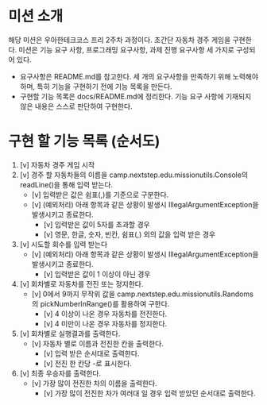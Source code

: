 # 미션 소개
해당 미션은 우아한테크코스 프리 2주차 과정이다. 초간단 자동차 경주 게임을 구현한다.
미션은 기능 요구 사항, 프로그래밍 요구사항, 과제 진행 요구사항 세 가지로 구성되어 있다.
- 요구사항은 README.md를 참고한다.
세 개의 요구사항을 만족하기 위해 노력해야하며, 특히 기능을 구현하기 전에 기능 목록을 만든다.
- 구현할 기능 목록은 docs/README.md에 정리한다.
기능 요구 사항에 기재되지 않은 내용은 스스로 판단하여 구현한다.

# 구현 할 기능 목록 (순서도)
1. [v] 자동차 경주 게임 시작
2. [v] 경주 할 자동차들의 이름을 camp.nextstep.edu.missionutils.Console의 readLine()을 통해 입력 받는다.
    - [v] 입력받은 값은 쉼표(,)를 기준으로 구분한다.
    - [v] (예외처리) 아래 항목과 같은 상황이 발생시 IllegalArgumentException을 발생시키고 종료한다.
        - [v] 입력받은 값이 5자를 초과할 경우
        - [v] 영문, 한글, 숫자, 빈칸, 쉼표(,) 외의 값을 입력 받은 경우
3. [v] 시도할 회수를 입력 받는다
    - [v] (예외처리) 아래 항목과 같은 상황이 발생시 IllegalArgumentException을 발생시키고 종료한다.
        - [v] 입력받은 값이 1 이상이 아닌 경우
4. [v] 회차별로 자동차를 전진 또는 정지한다.
    - [v] 0에서 9까지 무작위 값을 camp.nextstep.edu.missionutils.Randoms의 pickNumberInRange()를 활용하여 구한다.
        - [v] 4 이상이 나온 경우 자동차를 전진한다.
        - [v] 4 미만이 나온 경우 자동차를 정지한다.
5. [v] 회차별로 실행결과를 출력한다.
    - [v] 자동차 별로 이름과 전진한 칸을 출력한다.
        - [v] 입력 받은 순서대로 출력한다.
        - [v] 전진 한 칸당 -로 표시한다.
6. [v] 최종 우승자를 출력한다.
    - [v] 가장 많이 전진한 차의 이름을 출력한다.
        - [v] 가장 많이 전진한 차가 여러대 일 경우 입력 받았던 순서대로 출력한다.
